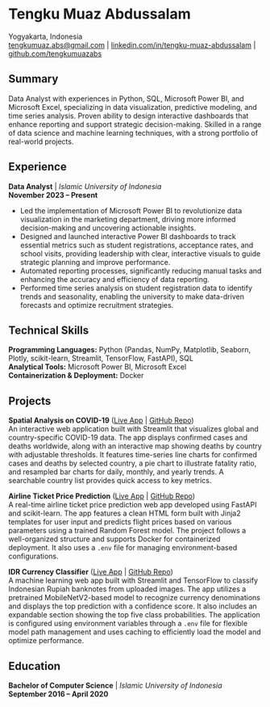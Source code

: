# Tengku Muaz Abdussalam

Yogyakarta, Indonesia  
[tengkumuaz.abs@gmail.com](mailto:tengkumuaz.abs@gmail.com)
| [linkedin.com/in/tengku-muaz-abdussalam](https://linkedin.com/in/tengku-muaz-abdussalam) | [github.com/tengkumuazabs](https://github.com/tengkumuazabs)

## Summary

Data Analyst with experiences in Python, SQL, Microsoft Power BI, and Microsoft Excel, specializing in data visualization, predictive modeling, and time series analysis. Proven ability to design interactive dashboards that enhance reporting and support strategic decision-making. Skilled in a range of data science and machine learning techniques, with a strong portfolio of real-world projects.

## Experience

**Data Analyst**  | *Islamic University of Indonesia*  
**November 2023 – Present**

- Led the implementation of Microsoft Power BI to revolutionize data visualization in the marketing department, driving more informed decision-making and uncovering actionable insights.
- Designed and launched interactive Power BI dashboards to track essential metrics such as student registrations, acceptance rates, and school visits, providing leadership with clear, interactive visuals to guide strategic planning and improve performance.
- Automated reporting processes, significantly reducing manual tasks and enhancing the accuracy and efficiency of data reporting.
- Performed time series analysis on student registration data to identify trends and seasonality, enabling the university to make data-driven forecasts and optimize recruitment strategies.

## Technical Skills

**Programming Languages:** Python (Pandas, NumPy, Matplotlib, Seaborn, Plotly, scikit-learn, Streamlit, TensorFlow, FastAPI), SQL  
**Analytical Tools:** Microsoft Power BI, Microsoft Excel  
**Containerization & Deployment:** Docker

## Projects

**Spatial Analysis on COVID-19** ([Live App](https://covid-19-data-visualizer.streamlit.app/) | [GitHub Repo](https://github.com/tengkumuazabs/covid-19-analysis))  
An interactive web application built with Streamlit that visualizes global and country-specific COVID-19 data. The app displays confirmed cases and deaths worldwide, along with an interactive map showing deaths by country with adjustable thresholds. It features time-series line charts for confirmed cases and deaths by selected country, a pie chart to illustrate fatality ratio, and resampled bar charts for daily, monthly, and yearly trends. A searchable country list provides quick access to key metrics.

 **Airline Ticket Price Prediction** ([Live App](https://airline-ticket-price.streamlit.app/) | [GitHub Repo](https://github.com/tengkumuazabs/airline-ticket-prediction))  
A real-time airline ticket price prediction web app developed using FastAPI and scikit-learn. The app features a clean HTML form built with Jinja2 templates for user input and predicts flight prices based on various parameters using a trained Random Forest model. The project follows a well-organized structure and supports Docker for containerized deployment. It also uses a `.env` file for managing environment-based configurations.

**IDR Currency Classifier** ([Live App](https://idr-currency-classification.streamlit.app/) | [GitHub Repo](https://github.com/tengkumuazabs/idr-currency-classification))  
A machine learning web app built with Streamlit and TensorFlow to classify Indonesian Rupiah banknotes from uploaded images. The app utilizes a pretrained MobileNetV2-based model to recognize currency denominations and displays the top prediction with a confidence score. It also includes an expandable section showing the top five class probabilities. The application is configured using environment variables through a `.env` file for flexible model path management and uses caching to efficiently load the model and optimize performance.

## Education

**Bachelor of Computer Science**  | *Islamic University of Indonesia*  
**September 2016 – April 2020**

<!-- ## Training / Certifications

- Python for Data Science and Machine Learning Bootcamp  
- Neural Networks in Python: Deep Learning for Beginners  
- Time Series Analysis Real World Use-Cases in Python  
- Machine Learning Real World Projects in Python  
- Natural Language Processing Real-World Projects in Python  
- Spatial Analysis & Geospatial Data Science in Python  
- Zero to Hero in SQL: SQL for Data Analytics  
- HR Predictive Analytics  
- Advanced Microsoft Excel Formulas & Functions - 2025  
- Most Essential & Popular Excel Formulas And Functions - 2025  
- The Complete C Programming Course for Beginners  
- Deploy ML Model in Production with FastAPI and Docker

---

## Languages

- **Indonesia** – Native  
- **Malay** – Native  
- **English** – Working Proficiency -->
